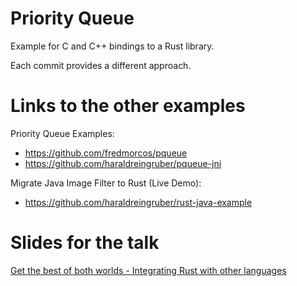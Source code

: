 # Priority Queue

Example for C and C++ bindings to a Rust library.

Each commit provides a different approach.

# Links to the other examples

Priority Queue Examples:

* https://github.com/fredmorcos/pqueue
* https://github.com/haraldreingruber/pqueue-jni

Migrate Java Image Filter to Rust (Live Demo):

* https://github.com/haraldreingruber/rust-java-example

# Slides for the talk

[Get the best of both worlds - Integrating Rust with other languages](https://speakerdeck.com/haraldreingruber/get-the-best-of-both-worlds-integrating-rust-into-other-languages)
